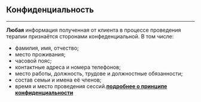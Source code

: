 ## Конфиденциальность
---

**Любая** информация полученная от клиента в процессе проведения терапии признаётся сторонами конфеденциальной. В том числе:
- фамилия, имя, отчество;
- место проживания;
- часовой пояс;
- контактные адреса и номера телефонов;
- место работы, должность, трудове и должностные обязанности;
- состав семьи и имена её членов;
- время и место проведения сессий.**[подробнее о принципе конфиденциальности](/confidentiality/)**

